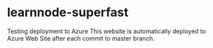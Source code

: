 # learnnode-superfast
Testing deployment to Azure
This website is automatically deployed to Azure Web Site after each commit to master branch.
